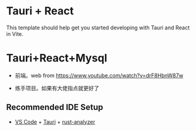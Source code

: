 # Tauri + React

This template should help get you started developing with Tauri and React in Vite.

# Tauri+React+Mysql

- 前端。web  from https://www.youtube.com/watch?v=drF8HbnW87w


- 练手项目。如果有大佬指点就更好了







## Recommended IDE Setup

- [VS Code](https://code.visualstudio.com/) + [Tauri](https://marketplace.visualstudio.com/items?itemName=tauri-apps.tauri-vscode) + [rust-analyzer](https://marketplace.visualstudio.com/items?itemName=rust-lang.rust-analyzer)
